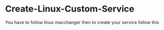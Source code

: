 # Create-Linux-Custom-Service
You have to follow linux macchanger then to create your service follow this
